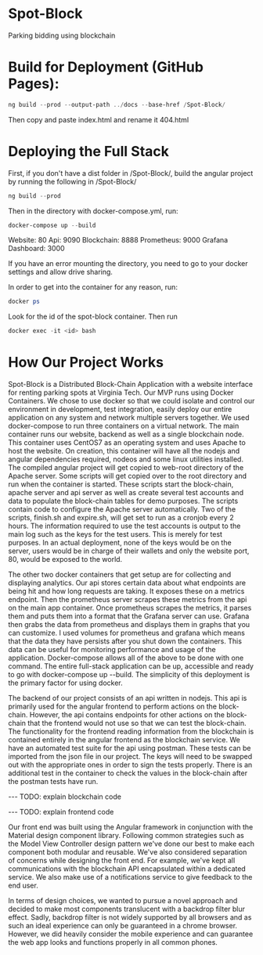 # Spot-Block

Parking bidding using blockchain

# Build for Deployment (GitHub Pages):

```Powershell
ng build --prod --output-path ../docs --base-href /Spot-Block/
```

Then copy and paste index.html and rename it 404.html

# Deploying the Full Stack

First, if you don't have a dist folder in /Spot-Block/, build the angular
project by running the following in /Spot-Block/

```Powershell
ng build --prod
```

Then in the directory with docker-compose.yml, run:

```Powershell
docker-compose up --build
```

Website: 80 Api: 9090 Blockchain: 8888 Prometheus: 9000 Grafana Dashboard: 3000

If you have an error mounting the directory, you need to go to your docker
settings and allow drive sharing.

In order to get into the container for any reason, run:

```Powershell
docker ps
```

Look for the id of the spot-block container. Then run

```Powershell
docker exec -it <id> bash
```

# How Our Project Works

Spot-Block is a Distributed Block-Chain Application with a website interface for
renting parking spots at Virginia Tech. Our MVP runs using Docker Containers. We
chose to use docker so that we could isolate and control our environment in
development, test integration, easily deploy our entire application on any
system and network multiple servers together. We used docker-compose to run
three containers on a virtual network. The main container runs our website,
backend as well as a single blockchain node. This container uses CentOS7 as an
operating system and uses Apache to host the website. On creation, this
container will have all the nodejs and angular dependencies required, nodeos and
some linux utilities installed. The compiled angular project will get copied to
web-root directory of the Apache server. Some scripts will get copied over to
the root directory and run when the container is started. These scripts start
the block-chain, apache server and api server as well as create several test
accounts and data to populate the block-chain tables for demo purposes. The
scripts contain code to configure the Apache server automatically. Two of the
scripts, finish.sh and expire.sh, will get set to run as a cronjob every 2
hours. The information required to use the test accounts is output to the main
log such as the keys for the test users. This is merely for test purposes. In an
actual deployment, none of the keys would be on the server, users would be in
charge of their wallets and only the website port, 80, would be exposed to the
world.

The other two docker containers that get setup are for collecting and displaying
analytics. Our api stores certain data about what endpoints are being hit and
how long requests are taking. It exposes these on a metrics endpoint. Then the
prometheus server scrapes these metrics from the api on the main app container.
Once prometheus scrapes the metrics, it parses them and puts them into a format
that the Grafana server can use. Grafana then grabs the data from prometheus and
displays them in graphs that you can customize. I used volumes for prometheus
and grafana which means that the data they have persists after you shut down the
containers. This data can be useful for monitoring performance and usage of the
application. Docker-compose allows all of the above to be done with one command.
The entire full-stack application can be up, accessible and ready to go with
docker-compose up --build. The simplicity of this deployment is the primary
factor for using docker.

The backend of our project consists of an api written in nodejs. This api is
primarily used for the angular frontend to perform actions on the block-chain.
However, the api contains endpoints for other actions on the block-chain that
the frontend would not use so that we can test the block-chain. The
functionality for the frontend reading information from the blockchain is
contained entirely in the angular frontend as the blockchain service. We have an
automated test suite for the api using postman. These tests can be imported from
the json file in our project. The keys will need to be swapped out with the
appropriate ones in order to sign the tests properly. There is an additional
test in the container to check the values in the block-chain after the postman
tests have run.

--- TODO: explain blockchain code

--- TODO: explain frontend code

Our front end was built using the Angular framework in conjunction with the
Material design component library. Following common strategies such as the Model
View Controller design pattern we've done our best to make each component both
modular and reusable. We've also considered separation of concerns while
designing the front end. For example, we've kept all communications with the
blockchain API encapsulated within a dedicated service. We also make use of a
notifications service to give feedback to the end user.

In terms of design choices, we wanted to pursue a novel approach and decided to
make most components translucent with a backdrop filter blur effect. Sadly,
backdrop filter is not widely supported by all browsers and as such an ideal
experience can only be guaranteed in a chrome browser. However, we did heavily
consider the mobile experience and can guarantee the web app looks and functions
properly in all common phones.
